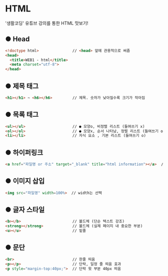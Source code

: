 # HTML
'생활코딩' 유튜브 강의를 통한 HTML 맛보기!

## ● Head
```html
<!doctype html>               // <head> 앞에 관용적으로 써줌
<head>
  <title>WEB1 - html</title>
  <meta charset="utf-8">
</head>
```

## ● 제목 태그
```html
<h1></h1> ~ <h6></h6>         // 제목. 숫자가 낮아질수록 크기가 작아짐
```

## ● 목록 태그
```html
<ul></ul>                     // ● 모양o, 비정렬 리스트 (들여쓰기 x)
<ol></ol>                     // ● 모양x, 순서 나타남, 정렬 리스트 (들여쓰기 o)
<li></li>                     // 자식 요소 , 기본 리스트 (들여쓰기 o)
```

## ● 하이퍼링크
```html
<a href="파일명 or 주소" target="_blank" title="html information"></a>  // 하이퍼링크, 새로운 창, 커서 이름
```

## ● 이미지 삽입
```html
<img src="파일명" width=100%>  // width는 선택
```

## ● 글자 스타일
```html
<b></b>                       // 볼드체 (단순 텍스트 강조)
<strong></strong>             // 볼드체 (실제 페이지 내 중요한 부분)
<u></u>                       // 밑줄
```

## ● 문단
```html
<br>                          // 한줄 띄움
<p></p>                       // 단락, 일정 줄 띄움 효과
<p style="margin-top:40px;">  // 단락 윗 부분 40px 띄움
```
